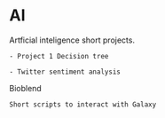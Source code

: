 # AI
Artficial inteligence short projects.

    - Project 1 Decision tree
    
    - Twitter sentiment analysis
    

Bioblend
    
    Short scripts to interact with Galaxy
